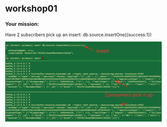 # workshop01

### Your mission:

Have 2 subscribers pick up an insert:
db.source.insertOne({success:1})

![](topic-subscribers-get-mongodb-updates-example.png)

